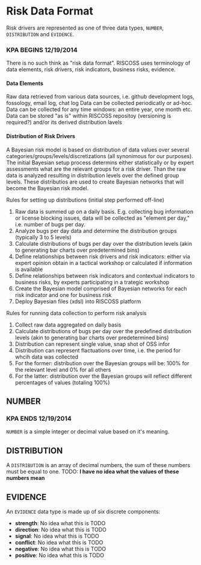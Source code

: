 # Risk Data Format

Risk drivers are represented as one of three data types, `NUMBER`, `DISTRIBUTION`
and `EVIDENCE`.

### KPA BEGINS 12/19/2014
There is no such think as "risk data format". RISCOSS uses terminology of data elements, risk drivers, risk indicators, business risks, evidence. 

#### Data Elements
Raw data retrieved from various data sources, i.e. github development logs, fossology, email log, chat log
Data can be collected periodicatly or ad-hoc.
Data can be collected for any time windows: an entire year, one month etc.
Data can be stored "as is" within RISCOSS repositoy (versioning is required?) and/or its derived distribution lavels

#### Distribution of Risk Drivers
A Bayesian risk model is based on distribution of data values over several categories/groups/levels/discretizations (all synonimous for our purposes). The initial Bayesian setup process determins either statistically or by expert assessments what are the relevant groups for a risk driver. Than the raw data is analyzed resulting in distribution levels over the defined group levels. These distributios are used to create Bayesian networks that will become the Bayesian risk model.

Rules for setting up distributions (initial step performed off-line)
1. Raw data is summed up on a daily basis. E.g. collecting bug information or license blocking issues, data will be collected as "element per day," i.e. number of bugs per day.
3. Analyze bugs per day data and determine the distribution groups (typically 3 to 5 levels)
4. Calculate distributions of bugs per day over the distribution levels (akin to generating bar charts over predetermined bins)
5. Define relationships between risk drivers and risk indicators: either via expert opinion obtain in a tactical workshop or calculated if information is available
6. Define relationships between risk indicators and contextual indicators to business risks, by experts participating in a trategic workshop
7. Create the Bayesian model comprised of Bayesian networks for each risk indicator and one for business risk
8. Deploy Bayesian files (xdsl) into RISCOSS platform

Rules for running data collection to perform risk analysis
1. Collect raw data  aggregated on daily basis
2. Calculate distributions of bugs per day over the predefined distribution levels (akin to generating bar charts over predetermined bins)
3. Distribution can represent single value, snap shot of OSS infor
4. Distribution can represent flactuations over time, i.e. the period for whcih data was collected
5. For the former: distribution over the Bayesian groups will be: 100% for the relevant level and 0% for all others
6. For the latter: distribution over the Bayesian groups will reflect different percentages of values (totaling 100%)

## NUMBER

### KPA ENDS 12/19/2014

`NUMBER` is a simple integer or decimal value based on it's meaning.

## DISTRIBUTION

A `DISTRIBUTION` is an array of decimal numbers, the sum of these numbers must be equal to one.
TODO: **I have no idea what the values of these numbers mean**

## EVIDENCE

An `EVIDENCE` data type is made up of six discrete components:

* **strength**: No idea what this is TODO
* **direction**: No idea what this is TODO
* **signal**: No idea what this is TODO
* **conflict**: No idea what this is TODO
* **negative**: No idea what this is TODO
* **positive**: No idea what this is TODO
